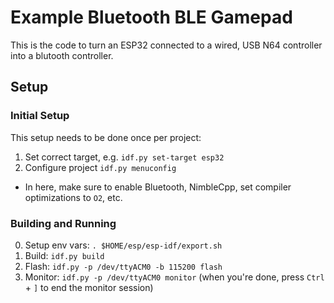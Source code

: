 # Example Bluetooth BLE Gamepad
This is the code to turn an ESP32 connected to a wired, USB N64 controller into a blutooth controller.

## Setup

### Initial Setup

This setup needs to be done once per project:

1. Set correct target, e.g. `idf.py set-target esp32`
2. Configure project `idf.py menuconfig`
  * In here, make sure to enable Bluetooth, NimbleCpp, set compiler optimizations to `O2`, etc.

### Building and Running
0. Setup env vars: `. $HOME/esp/esp-idf/export.sh`
1. Build: `idf.py build`
2. Flash: `idf.py -p /dev/ttyACM0 -b 115200 flash`
3. Monitor: `idf.py -p /dev/ttyACM0 monitor` (when you're done, press `Ctrl` + `]` to end the monitor session)

